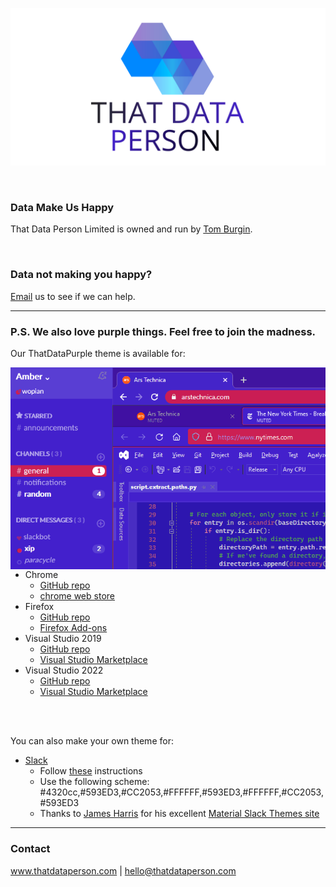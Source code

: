 ![That Data Person Limited](https://github.com/thatdataperson/.github/blob/main/profile/images/ThatDataPerson.png?raw=true)

<br/>

### Data Make Us Happy

That Data Person Limited is owned and run by [Tom Burgin](https://github.com/tgburgin).

<br/>

### Data not making you happy?
[Email](mailto:hello@thatdataperson.com) us to see if we can help.

---

### P.S. We also love purple things. Feel free to join the madness.

Our ThatDataPurple theme is available for:
<br />

<img align="right" src="https://github.com/thatdataperson/.github/blob/main/profile/images/ThatDataPurple.preview.png">

- Chrome
  - [GitHub repo](https://github.com/thatdataperson/ThatDataPurple.Chrome)
  - [chrome web store](https://chrome.google.com/webstore/detail/thatdatapurplechrome/eikanpoghdlfifddajgjlfahfoodipjo)
- Firefox
  - [GitHub repo](https://github.com/thatdataperson/ThatDataPurple.Firefox)
  - [Firefox Add-ons](https://addons.mozilla.org/en-US/firefox/addon/thatdatapurple/)
- Visual Studio 2019
  - [GitHub repo](https://github.com/thatdataperson/ThatDataPurple.VS2019)
  - [Visual Studio Marketplace](https://marketplace.visualstudio.com/items?itemName=ThatDataPerson.themeThatDataPurpleVS2019)
- Visual Studio 2022
  - [GitHub repo](https://github.com/thatdataperson/ThatDataPurple.VS2022)
  - [Visual Studio Marketplace](https://marketplace.visualstudio.com/items?itemName=ThatDataPerson.themeThatDataPurpleVS2022)

<br clear="right"/>
<br />

You can also make your own theme for:
- [Slack](https://slack.com/)
  - Follow [these](https://slack.com/intl/en-gb/help/articles/205166337-Change-your-Slack-theme) instructions
  - Use the following scheme: #4320cc,#593ED3,#CC2053,#FFFFFF,#593ED3,#FFFFFF,#CC2053,#593ED3
  - Thanks to [James Harris](https://wopian.me/) for his excellent [Material Slack Themes site](https://slack.wopian.me/)

---

### Contact

www.thatdataperson.com | hello@thatdataperson.com

